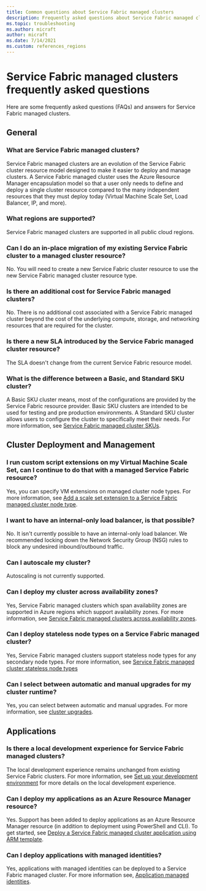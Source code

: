 ```yaml
---
title: Common questions about Service Fabric managed clusters 
description: Frequently asked questions about Service Fabric managed clusters, including capabilities, use cases, and common scenarios.
ms.topic: troubleshooting
ms.author: micraft
author: micraft
ms.date: 7/14/2021
ms.custom: references_regions
---
```


# Service Fabric managed clusters frequently asked questions

Here are some frequently asked questions (FAQs) and answers for Service Fabric managed clusters.

## General

### What are Service Fabric managed clusters?

Service Fabric managed clusters are an evolution of the Service Fabric cluster resource model designed to make it easier to deploy and manage clusters. A Service Fabric managed cluster uses the Azure Resource Manager encapsulation model so that a user only needs to define and deploy a single cluster resource compared to the many independent resources that they must deploy today (Virtual Machine Scale Set, Load Balancer, IP, and more).

### What regions are supported?

Service Fabric managed clusters are supported in all public cloud regions.

### Can I do an in-place migration of my existing Service Fabric cluster to a managed cluster resource?

No. You will need to create a new Service Fabric cluster resource to use the new Service Fabric managed cluster resource type.

### Is there an additional cost for Service Fabric managed clusters?

No. There is no additional cost associated with a Service Fabric managed cluster beyond the cost of the underlying compute, storage, and networking resources that are required for the cluster.

### Is there a new SLA introduced by the Service Fabric managed cluster resource?

The SLA doesn't change from the current Service Fabric resource model.

### What is the difference between a Basic, and Standard SKU cluster?

A Basic SKU cluster means, most of the configurations are provided by the Service Fabric resource provider. Basic SKU clusters are intended to be used for testing and pre production environments. A Standard SKU cluster allows users to configure the cluster to specifically meet their needs. For more information, see [Service Fabric managed cluster SKUs](./overview-managed-cluster.md#service-fabric-managed-cluster-skus).

## Cluster Deployment and Management

### I run custom script extensions on my Virtual Machine Scale Set, can I continue to do that with a managed Service Fabric resource?

Yes, you can specify VM extensions on managed cluster node types. For more information, see [Add a scale set extension to a Service Fabric managed cluster node type](how-to-managed-cluster-vmss-extension.md).

### I want to have an internal-only load balancer, is that possible?

No. It isn't currently possible to have an internal-only load balancer. We recommended locking down the Network Security Group (NSG) rules to block any undesired inbound/outbound traffic.

### Can I autoscale my cluster?

Autoscaling is not currently supported.

### Can I deploy my cluster across availability zones?

Yes, Service Fabric managed clusters which span availability zones are supported in Azure regions which support availability zones. For more information, see [Service Fabric managed clusters across availability zones](.\how-to-managed-cluster-availability-zones.md).

### Can I deploy stateless node types on a Service Fabric managed cluster? 

Yes, Service Fabric managed clusters support stateless node types for any secondary node types. For more information, see [Service Fabric managed cluster stateless node types](./how-to-managed-cluster-stateless-node-type.md)

### Can I select between automatic and manual upgrades for my cluster runtime?

Yes, you can select between automatic and manual upgrades. For more information, see [cluster upgrades](./how-to-managed-cluster-upgrades.md).

## Applications

### Is there a local development experience for Service Fabric managed clusters?

The local development experience remains unchanged from existing Service Fabric clusters. For more information, see [Set up your development environment](./service-fabric-get-started.md) for more details on the local development experience.

### Can I deploy my applications as an Azure Resource Manager resource?

Yes. Support has been added to deploy applications as an Azure Resource Manager resource (in addition to deployment using PowerShell and CLI). To get started, see [Deploy a Service Fabric managed cluster application using ARM template](how-to-managed-cluster-app-deployment-template.md).

### Can I deploy applications with managed identities?

 Yes, applications with managed identities can be deployed to a Service Fabric managed cluster. For more information see, [Application managed identities](.\concepts-managed-identity.md).